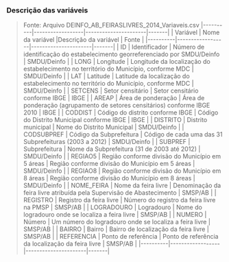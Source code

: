 ### Descrição das variáveis 

> Fonte: Arquivo DEINFO_AB_FEIRASLIVRES_2014_Variаveis.csv
|----------|------------------|----------------------|-------|
| Variável | Nome da variável |Descrição da variável | Fonte |
|----------|------------------|----------------------|-------|
| ID       | Identificador    | Número de identificação do estabelecimento georreferenciado por SMDU/Deinfo | SMDU/Deinfo |
| LONG     | Longitude        | Longitude da localização do estabelecimento no território do Município, conforme MDC | SMDU/Deinfo |
| LAT	     | Latitude	        | Latitude da localização do estabelecimento no território do Município, conforme MDC | SMDU/Deinfo |
| SETCENS	 | Setor censitário	| Setor censitário conforme IBGE | IBGE |
| AREAP	   | Área de ponderação | Área de ponderação (agrupamento de setores censitários) conforme IBGE 2010 | IBGE | 
| CODDIST	 | Código do distrito conforme IBGE	| Código do Distrito Municipal conforme IBGE | IBGE |
| DISTRITO | Distrito municipal |	Nome do Distrito Municipal | SMDU/Deinfo |
| CODSUBPREF | Código da Subprefeitura | Código de cada uma das 31 Subprefeituras (2003 a 2012) | SMDU/Deinfo |
| SUBPREF | Subprefeitura	| Nome da Subprefeitura (31 de 2003 até 2012)	| SMDU/Deinfo |
| REGIAO5	| Região conforme divisão do Município em 5 áreas |	Região conforme divisão do Município em 5 áreas	| SMDU/Deinfo |
| REGIAO8	| Região conforme divisão do Município em 8 áreas	| Região conforme divisão do Município em 8 áreas	| SMDU/Deinfo |
| NOME_FEIRA | Nome da feira livre | Denominação da feira livre atribuída pela Supervisão de Abastecimento | SMSP/AB |
| REGISTRO | Registro da feira livre | Número do registro da feira livre na PMSP | SMSP/AB |
| LOGRADOURO | Logradouro	| Nome do logradouro onde se localiza a feira livre	| SMSP/AB |
| NUMERO	| Número	| Um número do logradouro onde se localiza a feira livre	| SMSP/AB |
| BAIRRO	| Bairro	| Bairro de localização da feira livre	| SMSP/AB |
| REFERENCIA	| Ponto de referência	| Ponto de referência da localização da feira livre	| SMSP/AB |
|----------|------------------|----------------------|-------|
